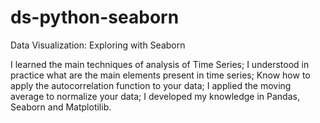 # ds-python-seaborn
Data Visualization: Exploring with Seaborn

I learned the main techniques of analysis of Time Series;
I understood in practice what are the main elements present in time series;
Know how to apply the autocorrelation function to your data;
I applied the moving average to normalize your data;
I developed my knowledge in Pandas, Seaborn and Matplotilib.
